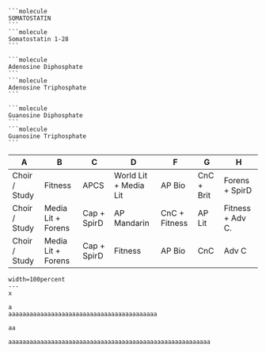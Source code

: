 ````col
```molecule
SOMATOSTATIN
```
```molecule
Somatostatin 1-28
```
````

````col
```molecule
Adenosine Diphosphate
```
```molecule
Adenosine Triphosphate
```
````
````col
```molecule
Guanosine Diphosphate
```
```molecule
Guanosine Triphosphate
```
````

| A             | B                  | C           | D                     | F             | G          | H                |
| ------------- | ------------------ | ----------- | --------------------- | ------------- | ---------- | ---------------- |
| Choir / Study | Fitness            | APCS        | World Lit + Media Lit | AP Bio        | CnC + Brit | Forens + SpirD   |
| Choir / Study | Media Lit + Forens | Cap + SpirD | AP Mandarin           | CnC + Fitness | AP Lit     | Fitness + Adv C. |
| Choir / Study | Media Lit + Forens | Cap + SpirD | Fitness               | AP Bio        | CnC        | Adv C            |

```desmos-graph
width=100percent
---
x
```

```col
a
aaaaaaaaaaaaaaaaaaaaaaaaaaaaaaaaaaaaaaaaaa

aa

aaaaaaaaaaaaaaaaaaaaaaaaaaaaaaaaaaaaaaaaaaaaaaaaaaaaaaaaa
```
